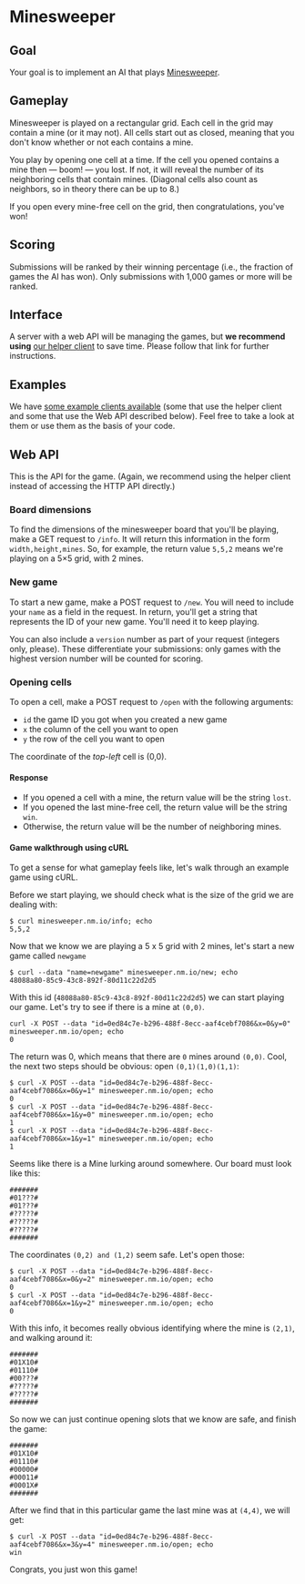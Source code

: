 Minesweeper
===========

Goal
----

Your goal is to implement an AI that plays [Minesweeper](https://en.wikipedia.org/wiki/Minesweeper_%28video_game%29).

Gameplay
--------

Minesweeper is played on a rectangular grid. Each cell in the grid may contain 
a mine (or it may not). All cells start out as closed, meaning that you don't 
know whether or not each contains a mine.

You play by opening one cell at a time. If the cell you opened contains a mine 
then — boom! — you lost. If not, it will reveal the number of its neighboring 
cells that contain mines. (Diagonal cells also count as neighbors, so in theory
there can be up to 8.)

If you open every mine-free cell on the grid, then congratulations, you've won!

Scoring
-------

Submissions will be ranked by their winning percentage (i.e., the fraction of 
games the AI has won). Only submissions with 1,000 games or more will be 
ranked.

Interface
---------

A server with a web API will be managing the games, but __we recommend using__ 
[our helper client](http://client.minesweeper.nm.io) 
to save time. Please follow that link for further instructions.

Examples
--------
We have [some example clients available](https://github.com/nmalkin/minesweeper-examples) 
(some that use the helper client and some that use the Web API described below). 
Feel free to take a look at them or use them as the basis of your code.

Web API
-------

This is the API for the game. (Again, we recommend using the helper client 
instead of accessing the HTTP API directly.)

### Board dimensions

To find the dimensions of the minesweeper board that you'll be playing, make a 
GET request to `/info`. It will return this information in the form 
`width,height,mines`. So, for example, the return value `5,5,2` means we're 
playing on a 5×5 grid, with 2 mines.

### New game

To start a new game, make a POST request to `/new`. You will need to include 
your `name` as a field in the request. In return, you'll get a string 
that represents the ID of your new game. You'll need it to keep playing.

You can also include a `version` number as part of your request (integers only, 
please). These differentiate your submissions: only games with the highest 
version number will be counted for scoring.

### Opening cells

To open a cell, make a POST request to `/open` with the following arguments:

- `id` the game ID you got when you created a new game
- `x` the column of the cell you want to open
- `y` the row of the cell you want to open

The coordinate of the _top-left_ cell is (0,0).

#### Response

- If you opened a cell with a mine, the return value will be the string `lost`.
- If you opened the last mine-free cell, the return value will be the string `win`.
- Otherwise, the return value will be the number of neighboring mines.

#### Game walkthrough using cURL

To get a sense for what gameplay feels like, let's walk through an example game 
using cURL.

Before we start playing, we should check what is the size of the grid we are dealing with:

```
$ curl minesweeper.nm.io/info; echo
5,5,2
```

Now that we know we are playing a 5 x 5 grid with 2 mines, let's start a new game called `newgame`

```
$ curl --data "name=newgame" minesweeper.nm.io/new; echo
48088a80-85c9-43c8-892f-80d11c22d2d5
```

With this id (`48088a80-85c9-43c8-892f-80d11c22d2d5`) we can start playing our game. Let's try to see if there is a mine at `(0,0)`.

```
curl -X POST --data "id=0ed84c7e-b296-488f-8ecc-aaf4cebf7086&x=0&y=0" minesweeper.nm.io/open; echo
0
```

The return was 0, which means that there are `0` mines around `(0,0)`. Cool, the next two steps should be obvious: open `(0,1)(1,0)(1,1)`:

```
$ curl -X POST --data "id=0ed84c7e-b296-488f-8ecc-aaf4cebf7086&x=0&y=1" minesweeper.nm.io/open; echo
0
$ curl -X POST --data "id=0ed84c7e-b296-488f-8ecc-aaf4cebf7086&x=1&y=0" minesweeper.nm.io/open; echo
1
$ curl -X POST --data "id=0ed84c7e-b296-488f-8ecc-aaf4cebf7086&x=1&y=1" minesweeper.nm.io/open; echo
1
```

Seems like there is a Mine lurking around somewhere. Our board must look like this:

    #######
    #01???#
    #01???#
    #?????#
    #?????#
    #?????#
    #######

The coordinates `(0,2) and (1,2)` seem safe. Let's open those:

```
$ curl -X POST --data "id=0ed84c7e-b296-488f-8ecc-aaf4cebf7086&x=0&y=2" minesweeper.nm.io/open; echo
0
$ curl -X POST --data "id=0ed84c7e-b296-488f-8ecc-aaf4cebf7086&x=1&y=2" minesweeper.nm.io/open; echo
0
```

With this info, it becomes really obvious identifying where the mine is `(2,1)`, and walking around it:

    #######
    #01X10#
    #01110#
    #00???#
    #?????#
    #?????#
    #######

So now we can just continue opening slots that we know are safe, and finish the game:


    #######
    #01X10#
    #01110#
    #00000#
    #00011#
    #0001X#
    #######
    

After we find that in this particular game the last mine was at `(4,4)`, we will get:

```
$ curl -X POST --data "id=0ed84c7e-b296-488f-8ecc-aaf4cebf7086&x=3&y=4" minesweeper.nm.io/open; echo
win
```

Congrats, you just won this game!
